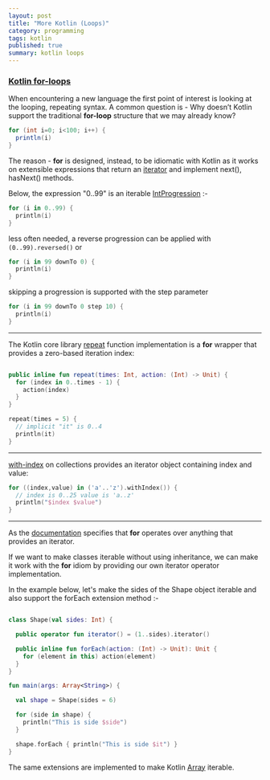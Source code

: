 ```yaml
---
layout: post
title: "More Kotlin (Loops)"
category: programming
tags: kotlin
published: true
summary: kotlin loops
---
```


### [Kotlin for-loops](https://kotlinlang.org/docs/reference/control-flow.html#for-loops)

When encountering a new language the first point of interest is looking at the looping, repeating syntax. A common question is - Why doesn’t Kotlin support the traditional **for-loop** structure that we may already know?

``` java
for (int i=0; i<100; i++) {
  println(i)
}
```

The reason - **for** is designed, instead, to be idiomatic with Kotlin as it works on extensible expressions that return an [iterator](https://kotlinlang.org/api/latest/jvm/stdlib/kotlin.collections/-iterator/index.html) and implement next(), hasNext() methods.

Below, the expression "0..99" is an iterable [IntProgression](https://kotlinlang.org/api/latest/jvm/stdlib/kotlin.ranges/-int-progression/) :-

```  kotlin
for (i in 0..99) {
  println(i)
}
```

less often needed, a reverse progression can be applied with ```(0..99).reversed()``` or

``` kotlin
for (i in 99 downTo 0) {
  println(i)
}
```

skipping a progression is supported with the step parameter

``` kotlin
for (i in 99 downTo 0 step 10) {
  println(i)
}
```

---

The Kotlin core library [repeat](https://kotlinlang.org/api/latest/jvm/stdlib/kotlin/repeat.html) function implementation is a **for** wrapper that provides a zero-based iteration index:

``` kotlin 

public inline fun repeat(times: Int, action: (Int) -> Unit) {
  for (index in 0..times - 1) {
    action(index)
  }
}
```

``` kotlin
repeat(times = 5) {
  // implicit "it" is 0..4
  println(it)
}
```
---

[with-index](https://kotlinlang.org/api/latest/jvm/stdlib/kotlin.collections/with-index.html) on collections provides an iterator object containing index and value: 

``` kotlin
for ((index,value) in ('a'..'z').withIndex()) {
  // index is 0..25 value is 'a..z'
  println("$index $value")
}
```

---

As the [documentation](https://kotlinlang.org/docs/reference/control-flow.html#for-loops) specifies that **for** operates over anything that provides an iterator.

If we want to make classes iterable without using inheritance, we can make it work with the **for** idiom by providing our own iterator operator implementation.

In the example below, let's make the sides of the Shape object iterable and also support the forEach extension method :-

``` kotlin

class Shape(val sides: Int) {

  public operator fun iterator() = (1..sides).iterator() 

  public inline fun forEach(action: (Int) -> Unit): Unit {
    for (element in this) action(element)
  }
}

fun main(args: Array<String>) {

  val shape = Shape(sides = 6)

  for (side in shape) {
    println("This is side $side")
  }

  shape.forEach { println("This is side $it") }
}

```

The same extensions are implemented to make Kotlin [Array](https://github.com/JetBrains/kotlin/blob/1.0.3/core/builtins/native/kotlin/Array.kt#L59) iterable.
